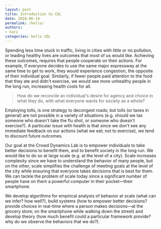 ```yaml
---
layout: post
title: Introduction to CDL
date: 2018-06-14
permalink: /hello/
authors: 
- hari
categories: hello CDL
---
```


Spending less time stuck in traffic, living in cities with little or no pollution, or leading healthy lives are outcomes that most of us would like. Achieving these outcomes, requires that people cooperate on their actions. For example, If everyone decides to use the same major expressway at the same time to get to work, they would experience congestion, the opposite of their individual goal. Similarly, if fewer people paid attention to the food that they ate and didn't exercise, we would see more unhealthy people in the long run, increasing health costs for all.

>How do we reconcile an individual's desire for agency and choice in what they do, with what everyone wants for society as a whole?

Employing tolls, is one strategy to decongest roads; but tolls (or taxes in general) are not possible in a variety of situations (e.g. should we tax someone who doesn't take the flu shot, or someone who doesn't exercise?). A particular issue with health is that since we don't see any immediate feedback on our actions (what we eat; not to exercise), we tend to discount future outcomes.

<!-- A different strategy is to understand why people take the decisions that they do, where they take them (e.g. at the grocery store; on their smartphone while walking down the street) and then provide choices to enable them to take the decisions that benefits them individually as well as society as a whole. -->

Our goal at the Crowd Dynamics Lab is to empower individuals to take better decisions to benefit them, and to benefit society in the long run. We would like to do so at large scale (e.g. at the level of a city). Scale increases complexity since we have to understand the behavior of many people, but on the other, scale simplifies the challenge of meeting goals at the level of the city while ensuring that everyone takes decisions that is best for them. We can tackle the problem of scale today since a significant number of people have on them a powerful computer in their pocket—their smartphone.

 We develop algorithms for empirical analysis of behavior at scale (what can we infer? how well?), build systems (how to empower better decisions? provide choices in real-time where a person makes decisions—at the grocery store; on the smartphone while walking down the street) and develop theory (how much benefit could a particular framework provide? why do we observe the behaviors that we do?).